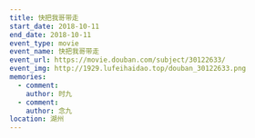 ```yaml
---
title: 快把我哥带走
start_date: 2018-10-11
end_date: 2018-10-11
event_type: movie
event_name: 快把我哥带走
event_url: https://movie.douban.com/subject/30122633/
event_img: http://1929.lufeihaidao.top/douban_30122633.png
memories:
  - comment: 
    author: 时九
  - comment: 
    author: 念九
location: 湖州
---
```


